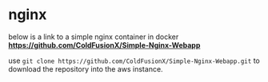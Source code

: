# nginx
 
 below is a link to a simple nginx container in docker 
**https://github.com/ColdFusionX/Simple-Nginx-Webapp**

use  `git clone https://github.com/ColdFusionX/Simple-Nginx-Webapp.git` to download the repository into the aws instance. 
